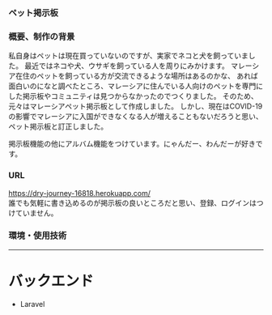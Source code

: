 <h3>ペット掲示板</h3>


<h3>概要、制作の背景</h3>
私自身はペットは現在買っていないのですが、実家でネコと犬を飼っていました。
最近ではネコや犬、ウサギを飼っている人を周りにみかけます。
マレーシア在住のペットを飼っている方が交流できるような場所はあるのかな、
あれば面白いのになと調べたところ、マレーシアに住んでいる人向けのペットを専門にした掲示板やコミュニティは見つからなかったのでつくりました。
そのため、元々はマレーシアペット掲示板として作成しました。
しかし、現在はCOVID-19の影響でマレーシアに入国ができなくなる人が増えることもないだろうと思い、ペット掲示板と訂正しました。


掲示板機能の他にアルバム機能をつけています。にゃんだー、わんだーが好きです。


<h3>URL</h3>

https://dry-journey-16818.herokuapp.com/
<br>
誰でも気軽に書き込めるのが掲示板の良いところだと思い、登録、ログインはつけていません。


<h3>環境・使用技術</h3>
<hr>

<h1>バックエンド</h1>
<ul>
<li>Laravel</li>
</ul>


